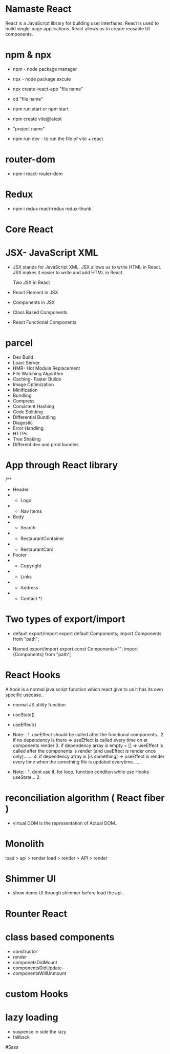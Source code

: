 # Namaste React

React is a JavaScript library for building user interfaces.
React is used to build single-page applications.
React allows us to create reusable UI components.

# npm & npx
- npm - node package manager
- npx - node package excute

- npx create-react-app "file name"
- cd "file name"
- npm run start or npm start

- npm create vite@latest
- "project name"
- npm run dev - to run the file of vite + react

# router-dom
- npm i react-router-dom

# Redux
- npm i redux react-redux redux-thunk

# Core React
# JSX- JavaScript XML
- JSX stands for JavaScript XML.
  JSX allows us to write HTML in React.
  JSX makes it easier to write and add HTML in React.

  Two JSX in React
- React Element in JSX
- Components in JSX
- Class Based Components
- React Functional Components

# parcel
- Dev Build
- Loacl Server
- HMR- Hot Module Replacement
- File Watching Algorithm
- Caching- Faster Builds
- Image Optimization
- Minification
- Bundling
- Compress
- Consistent Hashing
- Code Splitting
- Differential Bundling
- Diagostic
- Error Handling
- HTTPs
- Tree Shaking
- Different dev and prod bundles

# App through React library
/**
 * Header
 * - Logo
 * - Nav Items
 * Body
 * - Search
 * - RestaurantContainer
 * - RestaurantCard
 * Footer
 * - Copyright
 * - Links
 * - Address
 * - Contact
 */

 # Two types of export/import 

 - default export/import
 export default Components;
 import Components from "path";

 - Named export/import
 export const Components="";
 import {Components} from "path";

# React Hooks 
A hook is a normal java script function which react give to us it has its own specific usecase..
- normal JS utility function
- useState()
- useEffect()

- Note:- 1. useEffect should be called after the functional components..
         2. if no dependency is there => useEffect is called every time on at components render
         3. if dependency array is empty = [] => useEffect is called after the components is render (and useEffect is render once only).......
         4. if dependency array is [is something] => useEffect is render every time when the something file is updated everytime.......

- Note:- 1. dont use if, for loop, function conditon while use Hooks useState...
         2.      


# reconciliation algorithm ( React fiber )
- virtual DOM is the representation of Actual DOM..

# Monolith
load > api > render
load > render > API > render 

# Shimmer UI
- show demo UI through shimmer before load the api..

# Rounter React

 

# class based components 
- constructor
- render
- componetsDidMount
- componentsDidUpdate-
- componentsWillUnmount

# custom Hooks

<!-- Chunking
     code spliting
     dynamic bundling
     lazy loading -->

# lazy loading
- suspense in side the lazy
- fallback

#Sass


